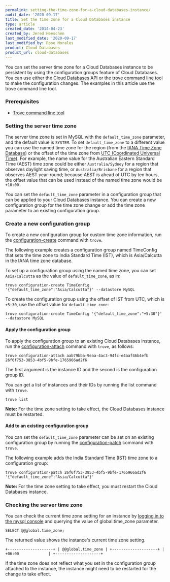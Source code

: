 ```yaml
---
permalink: setting-the-time-zone-for-a-cloud-databases-instance/
audit_date: '2020-09-17'
title: Set the time zone for a Cloud Databases instance
type: article
created_date: '2014-04-23'
created_by: Jered Heeschen
last_modified_date: '2020-09-17'
last_modified_by: Rose Morales
product: Cloud Databases
product_url: cloud-databases
---
```


You can set the server time zone for a Cloud Databases instance to be persistent
by using the configuration groups feature of Cloud Databases. You can use either
the [Cloud Databases
API](https://docs.rackspace.com/docs/cloud-databases/v1/getting-started/manage-tz-ovw/)
or the [trove command line
tool](https://docs.rackspace.com/support/how-to/managing-configuration-groups-for-cloud-databases-with-the-trove-command-line-tool)
to make the configuration changes. The examples in this article use the trove
command line tool.

### Prerequisites

- [Trove command line
  tool](https://docs.rackspace.com/support/how-to/managing-configuration-groups-for-cloud-databases-with-the-trove-command-line-tool)

### Setting the server time zone

The server time zone is set in MySQL with the `default_time_zone` parameter, and the
default value is `SYSTEM`. To set `default_time_zone` to a different value you
can use the named time zone for the region (from the [IANA Time Zone
Database](https://en.wikipedia.org/wiki/List_of_tz_database_time_zones)) or the
offset of the time zone from [UTC (Coordinated Universal
Time)](https://en.wikipedia.org/wiki/Coordinated_Universal_Time). For example,
the name value for the Australian Eastern Standard Time (AEST) time zone could
be either `Australia/Sydney` for a region that observes daylight saving time, or
`Australia/Brisbane` for a region that observes AEST year-round; because AEST is
ahead of UTC by ten hours, the offset value that can be used instead of the
named time zone would be `+10:00.`

You can set the `default_time_zone` parameter in a configuration group that can
be applied to your Cloud Databases instance. You can create a new configuration
group for the time zone change or add the time zone parameter to an existing
configuration group.

### Create a new configuration group

To create a new configuration group for custom time zone information, run the
[configuration-create](https://docs.rackspace.com/support/how-to/managing-configuration-groups-for-cloud-databases-with-the-trove-command-line-tool#create-a-new-configuration-group)
command with `trove`.

The following example creates a configuration group named TimeConfig that sets
the time zone to India Standard Time (IST), which is Asia/Calcutta in the IANA
time zone database.

To set up a configuration group using the named time zone, you can set
`Asia/Calcutta` as the value of `default_time_zone`, as in:

    trove configuration-create TimeConfig '{"default_time_zone":"Asia/Calcutta"}' --datastore MySQL

To create the configuration group using the offset of IST from UTC, which is
`+5:30`, use the offset value for `default_time_zone`:

    trove configuration-create TimeConfig '{"default_time_zone":"+5:30"}' --datastore MySQL

#### Apply the configuration group

To apply the configuration group to an existing Cloud Databases instance, run
the
[configuration-attach](https://docs.rackspace.com/support/how-to/managing-configuration-groups-for-cloud-databases-with-the-trove-command-line-tool#apply-a-configuration-group-to-an-existing-instance)
command with `trove`, as follows:

    trove configuration-attach aab79bba-9eaa-4ac3-94fc-e4aaf46b4efb 26f6f753-3853-4bf5-9bfe-1765966ad2f6

The first argument is the instance ID and the second is the configuration group
ID.

You can get a list of instances and their IDs by running the list command with
`trove`.

    trove list

**Note:** For the time zone setting to take effect, the Cloud Databases instance
must be restarted.

#### Add to an existing configuration group

You can set the `default_time_zone` parameter can be set on an existing
configuration group by running the
[configuration-patch](https://docs.rackspace.com/support/how-to/managing-configuration-groups-for-cloud-databases-with-the-trove-command-line-tool#modify-configuration-groups)
command with `trove`.

The following example adds the India Standard Time (IST) time zone to a
configuration group:

    trove configuration-patch 26f6f753-3853-4bf5-9bfe-1765966ad2f6 '{"default_time_zone":"Asia/Calcutta"}'

**Note:** For the time zone setting to take effect, you must restart the Cloud Databases instance.

### Checking the server time zone

You can check the current time zone setting for an instance by [logging in to
the mysql
console](https://docs.rackspace.com/support/how-to/connect-to-a-cloud-databases-instance)
and querying the value of global.time\_zone parameter.

    SELECT @@global.time_zone;

The returned value shows the instance's current time zone setting.

    +--------------------+ | @@global.time_zone | +--------------------+ | +06:00             | +--------------------+

If the time zone does not reflect what you set in the configuration group
attached to the instance, the instance might need to be restarted for the change
to take effect.
